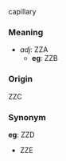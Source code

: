 capillary
### Meaning
+ _adj_: ZZA
	+ __eg__: ZZB

### Origin

ZZC

### Synonym

__eg__: ZZD

+ ZZE


